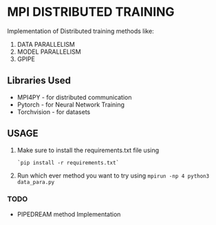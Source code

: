 # MPI DISTRIBUTED TRAINING

Implementation of Distributed training methods like:
1. DATA PARALLELISM
2. MODEL PARALLELISM
3. GPIPE 

## Libraries Used 
-  MPI4PY - for distributed communication
-  Pytorch - for Neural Network Training 
-  Torchvision - for datasets 

## USAGE
1. Make sure to install the requirements.txt file using 
   ```
   `pip install -r requirements.txt`   
2. Run which ever method you want to try using 
    `mpirun -np 4 python3 data_para.py`

### TODO 
- PIPEDREAM method Implementation

